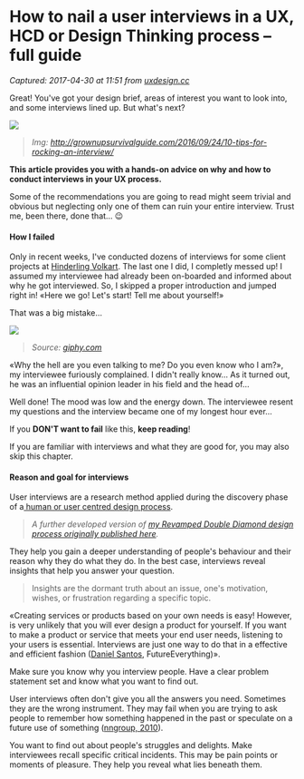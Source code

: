 # How to nail a user interviews in a UX, HCD or Design Thinking process – full guide

_Captured: 2017-04-30 at 11:51 from [uxdesign.cc](https://uxdesign.cc/how-to-nail-a-user-interviews-in-a-ux-hcd-or-design-thinking-process-full-guide-17d4eeee8dc3?source=userActivityShare-c79006fee040-1493545866)_

Great! You've got your design brief, areas of interest you want to look into, and some interviews lined up. But what's next?

![](https://cdn-images-1.medium.com/max/800/1*BLf8MCflLRKO3rCyMjAGkg.jpeg)

> _Img: http://grownupsurvivalguide.com/2016/09/24/10-tips-for-rocking-an-interview/_

**This article provides you with a hands-on advice on why and how to conduct interviews in your UX process.**

Some of the recommendations you are going to read might seem trivial and obvious but neglecting only one of them can ruin your entire interview. Trust me, been there, done that… 😉

#### How I failed

Only in recent weeks, I've conducted dozens of interviews for some client projects at [Hinderling Volkart](https://medium.com/@hvzh). The last one I did, I completly messed up! I assumed my interviewee had already been on-boarded and informed about why he got interviewed. So, I skipped a proper introduction and jumped right in! «Here we go! Let's start! Tell me about yourself!»

That was a big mistake…

![](https://cdn-images-1.medium.com/max/800/1*jmw_s0vec4deR_xK13CAGQ.gif)

> _Source: [giphy.com](https://giphy.com)_

«Why the hell are you even talking to me? Do you even know who I am?», my interviewee furiously complained. I didn't really know… As it turned out, he was an influential opinion leader in his field and the head of…

Well done! The mood was low and the energy down. The interviewee resent my questions and the interview became one of my longest hour ever…

If you **DON'T want to fail** like this, **keep reading**!

If you are familiar with interviews and what they are good for, you may also skip this chapter.

#### Reason and goal for interviews

User interviews are a research method applied during the discovery phase of a[ human or user centred design process](https://medium.com/digital-experience-design/how-to-apply-a-design-thinking-hcd-ux-or-any-creative-process-from-scratch-b8786efbf812).

> _A further developed version of [my Revamped Double Diamond design process originally published here](https://medium.com/digital-experience-design/how-to-apply-a-design-thinking-hcd-ux-or-any-creative-process-from-scratch-b8786efbf812)._

They help you gain a deeper understanding of people's behaviour and their reason why they do what they do. In the best case, interviews reveal insights that help you answer your question.

> Insights are the dormant truth about an issue, one's motivation, wishes, or frustration regarding a specific topic.

«Creating services or products based on your own needs is easy! However, is very unlikely that you will ever design a product for yourself. If you want to make a product or service that meets your end user needs, listening to your users is essential. Interviews are just one way to do that in a effective and efficient fashion ([Daniel Santos](https://medium.com/@danieltsantos), FutureEverything)».

Make sure you know why you interview people. Have a clear problem statement set and know what you want to find out.

User interviews often don't give you all the answers you need. Sometimes they are the wrong instrument. They may fail when you are trying to ask people to remember how something happened in the past or speculate on a future use of something ([nngroup, 2010](https://www.nngroup.com/articles/interviewing-users/)).

You want to find out about people's struggles and delights. Make interviewees recall specific critical incidents. This may be pain points or moments of pleasure. They help you reveal what lies beneath them.
